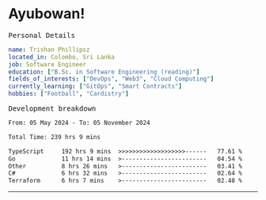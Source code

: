 # Ayubowan!

<samp>Personal Details</samp>

```yaml
name: Trishan Phillipsz
located_in: Colombo, Sri Lanka
job: Software Engineer
education: ["B.Sc. in Software Engineering (reading)"]
fields_of_interests: ["DevOps", "Web3", "Cloud Computing"]
currently_learning: ["GitOps", "Smart Contracts"]
hobbies: ["Football", "Cardistry"]
```

<samp>Development breakdown</samp>

<!--START_SECTION:waka-->

```txt
From: 05 May 2024 - To: 05 November 2024

Total Time: 239 hrs 9 mins

TypeScript     192 hrs 9 mins  >>>>>>>>>>>>>>>>>>>------   77.61 %
Go             11 hrs 14 mins  >------------------------   04.54 %
Other          8 hrs 26 mins   >------------------------   03.41 %
C#             6 hrs 32 mins   >------------------------   02.64 %
Terraform      6 hrs 7 mins    >------------------------   02.48 %
```

<!--END_SECTION:waka-->

---
